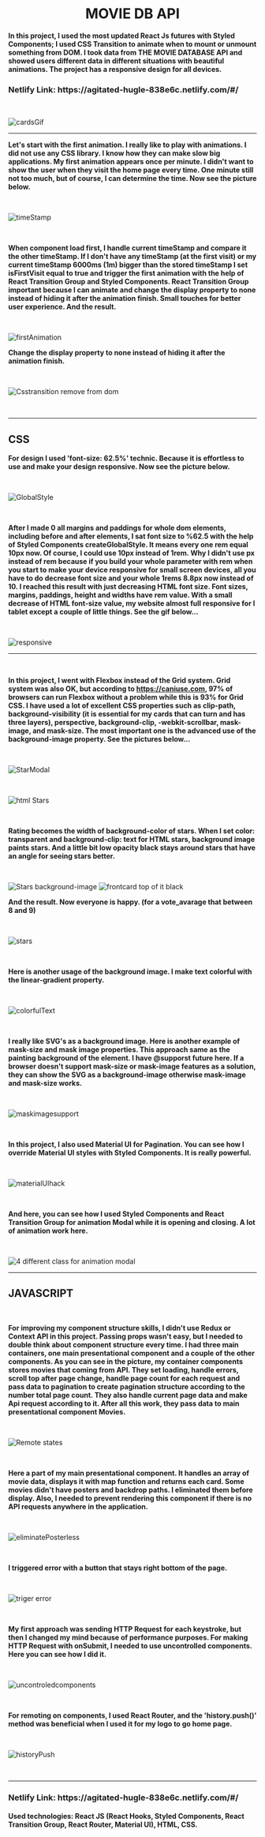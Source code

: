 <h1 style='text-align:center;'> MOVIE DB API </h1>

<strong> In this project, I used the most updated React Js futures with Styled Components; I used CSS Transition to animate when to mount or unmount something from DOM. I took data from THE MOVIE DATABASE API and showed users different data in different situations with beautiful animations.  The project has a responsive design for all devices. </strong>

<h3>Netlify Link: https://agitated-hugle-838e6c.netlify.com/#/</h3>
&nbsp;

![cardsGif](https://user-images.githubusercontent.com/57728302/75316198-a8185f00-5832-11ea-8075-1ca93964b90d.gif)



<hr>




<strong> Let's start with the first animation. I really like to play with animations. I did not use any CSS library. I know how they can make slow big applications. My first animation appears once per minute. I didn't want to show the user when they visit the home page every time. One minute still not too much, but of course, I can determine the time. Now see the picture below.  </strong>

&nbsp;

![timeStamp](https://user-images.githubusercontent.com/57728302/75311016-6fbd5480-5823-11ea-896e-2c7f7e4cf4c0.JPG)

&nbsp;

<strong> When component load first, I handle current timeStamp and compare it the other timeStamp. If I don't have any timeStamp (at the first visit) or my current timeStamp 6000ms (1m) bigger than the stored timeStamp I set isFirstVisit equal to true and trigger the first animation with the help of React Transition Group and Styled Components. React Transition Group important because I can animate and change the display property to none instead of hiding it after the animation finish. Small touches for better user experience. And the result. </strong>

&nbsp;

![firstAnimation](https://user-images.githubusercontent.com/57728302/75310802-da21c500-5822-11ea-859c-86246748a13e.gif)



<strong> Change the display property to none instead of hiding it after the animation finish. </strong>

&nbsp;

![Csstransition remove from dom](https://user-images.githubusercontent.com/57728302/75311429-b6f81500-5824-11ea-935d-1fb4d27934ed.JPG)

&nbsp;

<hr>

<h2>CSS</h2>

<strong> For design I used 'font-size: 62.5%' technic. Because it is effortless to use and make your design responsive. Now see the picture below. </strong>

&nbsp;


![GlobalStyle](https://user-images.githubusercontent.com/57728302/75311710-adbb7800-5825-11ea-9d40-920450b366b6.JPG)


&nbsp;

<strong> After I made 0 all margins and paddings for whole dom elements, including before and after elements, I sat font size to %62.5 with the help of Styled Components createGlobalStyle. It means every one rem equal 10px now. Of course, I could use 10px instead of 1rem. Why I didn't use px instead of rem because if you build your whole parameter with rem when you start to make your device responsive for small screen devices, all you have to do decrease font size and your whole 1rems 8.8px now instead of 10. I reached this result with just decreasing HTML font size. Font sizes, margins, paddings, height and widths have rem value. With a small decrease of HTML font-size value,  my website almost full responsive for I tablet except a couple of little things. See the gif below... </strong>

&nbsp;

![responsive](https://user-images.githubusercontent.com/57728302/75314921-27a42f00-582f-11ea-8d04-68104e705643.gif)



<hr>

&nbsp;

<strong>In this project, I went with Flexbox instead of the Grid system. Grid system was also OK, but according to https://caniuse.com, 97% of browsers can run Flexbox without a problem while this is 93% for Grid CSS. I have used a lot of excellent CSS properties such as clip-path, background-visibility (it is essential for my cards that can turn and has three layers), perspective, background-clip, -webkit-scrollbar, mask-image, and mask-size. The most important one is the advanced use of the background-image property. See the pictures below...  </strong>
</br>

&nbsp;

![StarModal](https://user-images.githubusercontent.com/57728302/75314021-8ddb8280-582c-11ea-94e1-05a58656c404.JPG)

&nbsp;


![html Stars](https://user-images.githubusercontent.com/57728302/75314274-41447700-582d-11ea-9778-eb305b796d7d.JPG)


&nbsp;

<strong>Rating becomes the width of background-color of stars. When I set color: transparent and background-clip: text for HTML stars, background image paints stars. And a little bit low opacity black stays around stars that have an angle for seeing stars better.  </strong>

&nbsp;

![Stars background-image](https://user-images.githubusercontent.com/57728302/75314596-350ce980-582e-11ea-8bd2-91712346dd6e.JPG)
![frontcard top of it black](https://user-images.githubusercontent.com/57728302/75315313-72727680-5830-11ea-84cf-c5db2fdfff86.JPG)
&nbsp;


<strong> And the result. Now everyone is happy. (for a vote_avarage that between 8 and 9) </strong>

&nbsp;

![stars](https://user-images.githubusercontent.com/57728302/75314755-ad73aa80-582e-11ea-81c7-3ac35cc2aed6.JPG)

&nbsp;

<strong> Here is another usage of the background image. I make text colorful with the linear-gradient property. </strong>

&nbsp;

![colorfulText](https://user-images.githubusercontent.com/57728302/75315420-ba919900-5830-11ea-8d3a-c377afcc7101.JPG)

&nbsp;

<strong>  I really like SVG's as a background image. Here is another example of mask-size and mask image properties. This approach same as the painting background of the element. I have @supporst future here. If a browser doesn't support mask-size or mask-image features as a solution, they can show the SVG as a background-image otherwise mask-image and mask-size works. </strong>

&nbsp;

![maskimagesupport](https://user-images.githubusercontent.com/57728302/75315464-d1d08680-5830-11ea-9bd6-fec803698990.JPG)

&nbsp;

<strong> In this project, I also used Material UI for Pagination. You can see how I override Material UI styles with Styled Components. It is really powerful. </strong>

&nbsp;

![materialUIhack](https://user-images.githubusercontent.com/57728302/75315792-b154fc00-5831-11ea-8f75-38baf0081959.JPG)

&nbsp;

<strong> And here, you can see how I used Styled Components and React Transition Group for animation Modal while it is opening and closing. A lot of animation work here. </strong>

&nbsp;

![4 different class for animation modal](https://user-images.githubusercontent.com/57728302/75315980-27596300-5832-11ea-8a06-746fd13d9efc.JPG)

<hr>

<h2>JAVASCRIPT</h2>

&nbsp;

<strong>  For improving my component structure skills, I didn't use Redux or Context API in this project. Passing props wasn't easy, but I needed to double think about component structure every time. I had three main containers, one main presentational component and a couple of the other components. As you can see in the picture, my container components stores movies that coming from API. They set loading, handle errors, scroll top after page change, handle page count for each request and pass data to pagination to create pagination structure according to the number total page count. They also handle current page data and make Api request according to it. After all this work, they pass data to main presentational component Movies. </strong>

&nbsp;

![Remote states](https://user-images.githubusercontent.com/57728302/75320566-fa5e7d80-583c-11ea-8cbd-9be2fe7c0e72.JPG)

&nbsp;

<strong> Here a part of my main presentational component. It handles an array of movie data, displays it with map function and returns each card. Some movies didn't have posters and backdrop paths. I eliminated them before display. Also, I needed to prevent rendering this component if there is no API requests anywhere in the application. </strong>

&nbsp;

![eliminatePosterless](https://user-images.githubusercontent.com/57728302/75320664-2e39a300-583d-11ea-9901-93ea8b7e70e9.JPG)

&nbsp;

<strong> I triggered error with a button that stays right bottom of the page. </strong>

&nbsp;

![triger error](https://user-images.githubusercontent.com/57728302/75321118-1adb0780-583e-11ea-9cca-50ffa212223e.JPG)

&nbsp;

<strong> My first approach was sending HTTP Request for each keystroke, but then I changed my mind because of performance purposes. For making HTTP Request with onSubmit, I needed to use uncontrolled components. Here you can see how I did it. </strong>

&nbsp;

![uncontroledcomponents](https://user-images.githubusercontent.com/57728302/75321788-85407780-583f-11ea-9cd4-d4a8b5236b89.JPG)

&nbsp;

<strong> For remoting on components, I used React Router, and the 'history.push()' method was beneficial when I used it for my logo to go home page. </strong>

&nbsp;

![historyPush](https://user-images.githubusercontent.com/57728302/75321447-cedc9280-583e-11ea-878f-3993d5e358ea.JPG)

&nbsp;

<hr>

<h3>Netlify Link: https://agitated-hugle-838e6c.netlify.com/#/</h3>
<h4><strong>Used technologies: </strong> React JS (React Hooks, Styled Components, React Transition Group, React Router, Material UI), HTML, CSS.  </h4>




